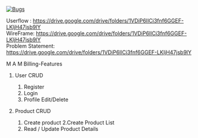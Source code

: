 [![Bugs](https://sonarcloud.io/api/project_badges/measure?project=fssa-batch3_maruthan.alagar__web_project&metric=bugs)](https://sonarcloud.io/summary/new_code?id=fssa-batch3_maruthan.alagar__web_project)


Userflow : https://drive.google.com/drive/folders/1VDiP6IlCi3fnf6GGEF-LKljH47jsb9lY  
WireFrame:  https://drive.google.com/drive/folders/1VDiP6IlCi3fnf6GGEF-LKljH47jsb9lY   
Problem Statement: https://drive.google.com/drive/folders/1VDiP6IlCi3fnf6GGEF-LKljH47jsb9lY 


M A M Billing-Features

1. User CRUD  
    1. Register   
    2. Login  
    3. Profile Edit/Delete  

2. Product CRUD
    1. Create product
    2.Create Product List   
    3. Read / Update Product Details
   
